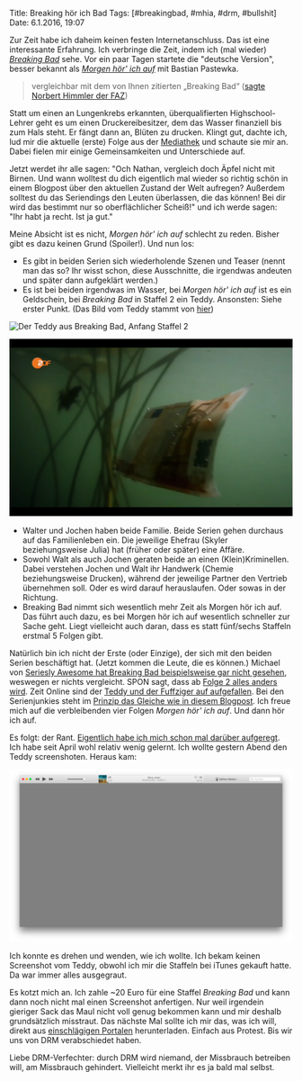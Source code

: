 Title: Breaking hör ich Bad
Tags: [#breakingbad, #mhia, #drm, #bullshit]
Date: 6.1.2016, 19:07

Zur Zeit habe ich daheim keinen festen Internetanschluss. Das ist eine interessante Erfahrung. Ich verbringe die Zeit, indem ich (mal wieder) _[Breaking Bad](https://de.wikipedia.org/wiki/Breaking_Bad)_ sehe. Vor ein paar Tagen startete die "deutsche Version", besser bekannt als _[Morgen hör' ich auf](https://de.wikipedia.org/wiki/Morgen_hör_ich_auf)_ mit Bastian Pastewka.

> vergleichbar mit dem von Ihnen zitierten „Breaking Bad“ ([sagte Norbert Himmler der FAZ](http://www.faz.net/aktuell/feuilleton/medien/zdf-programmchef-himmler-im-gespraech-mafia-im-taunus-morde-in-muenchen-12856172.html))

Statt um einen an Lungenkrebs erkannten, überqualifierten Highschool-Lehrer geht es um einen Druckereibesitzer, dem das Wasser finanziell bis zum Hals steht. Er fängt dann  an, Blüten zu drucken. Klingt gut, dachte ich, lud mir die aktuelle (erste) Folge aus der [Mediathek](http://www.zdf.de/ZDFmediathek/kanaluebersicht/aktuellste/2502780) und schaute sie mir an. Dabei fielen mir einige Gemeinsamkeiten und Unterschiede auf.

Jetzt werdet ihr alle sagen: "Och Nathan, vergleich doch Äpfel nicht mit Birnen. Und wann wolltest du dich eigentlich mal wieder so richtig schön in einem Blogpost über den aktuellen Zustand der Welt aufregen? Außerdem solltest du das Seriendings den Leuten überlassen, die das können! Bei dir wird das bestimmt nur so oberflächlicher Scheiß!" und ich werde sagen: "Ihr habt ja recht. Ist ja gut."

Meine Absicht ist es nicht, _Morgen hör' ich auf_ schlecht zu reden. Bisher gibt es dazu keinen Grund (Spoiler!). Und nun los:

- Es gibt in beiden Serien sich wiederholende Szenen und Teaser (nennt man das so? Ihr wisst schon, diese Ausschnitte, die irgendwas andeuten und später dann aufgeklärt werden.)
- Es ist bei beiden irgendwas im Wasser, bei _Morgen hör' ich auf_ ist es ein Geldschein, bei _Breaking Bad_ in Staffel 2 ein Teddy. Ansonsten: Siehe erster Punkt. (Das Bild vom Teddy stammt von [hier](https://breakingbuff.wordpress.com/2014/05/09/the-pink-teddy-and-fatalism-by-stephen-mirabito/))

![Der Teddy aus Breaking Bad, Anfang Staffel 2](https://breakingbuff.files.wordpress.com/2014/05/bb-1.jpg)

![Geldschein, der im Wasser schwimmt](/img/IMG_101.png)

- Walter und Jochen haben beide Familie. Beide Serien gehen durchaus auf das Familienleben ein. Die jeweilige Ehefrau (Skyler beziehungsweise Julia) hat (früher oder später) eine Affäre.
- Sowohl Walt als auch Jochen geraten beide an einen (Klein)Kriminellen. Dabei verstehen Jochen und Walt ihr Handwerk (Chemie beziehungsweise Drucken), während der jeweilige Partner den Vertrieb übernehmen soll. Oder es wird darauf herauslaufen. Oder sowas in der Richtung.
- Breaking Bad nimmt sich wesentlich mehr Zeit als Morgen hör ich auf. Das führt auch dazu, es bei Morgen hör ich auf wesentlich schneller zur Sache geht. Liegt vielleicht auch daran, dass es statt fünf/sechs Staffeln erstmal 5 Folgen gibt.

Natürlich bin ich nicht der Erste (oder Einzige), der sich mit den beiden Serien beschäftigt hat. (Jetzt kommen die Leute, die es können.) Michael von [Seriesly Awesome hat Breaking Bad beispielsweise gar nicht gesehen](http://www.serieslyawesome.tv/morgen-hoer-ich-auf-s01e01/), weswegen er nichts vergleicht. SPON sagt, dass ab [Folge 2 alles anders wird](http://www.spiegel.de/kultur/tv/bastian-pastewka-in-morgen-hoer-ich-auf-neue-zdf-miniserie-a-1069936.html). Zeit Online sind der [Teddy und der Fuffziger auf aufgefallen](http://www.zeit.de/kultur/film/2015-12/morgen-hoer-ich-auf-pastewka-zdf). Bei den Serienjunkies steht im [Prinzip das Gleiche wie in diesem Blogpost](http://www.serienjunkies.de/morgen-hr-ich-auf/reviews/1x01-schner-schein.html). Ich freue mich auf die verbleibenden vier Folgen _Morgen hör' ich auf_. Und dann hör ich auf.

Es folgt: der Rant. [Eigentlich habe ich mich schon mal darüber aufgeregt](https://bullenscheisse.de/2015/was-ein-salat-mit-drm-zu-tun-hat/). Ich habe seit April wohl relativ wenig gelernt. Ich wollte gestern Abend den Teddy screenshoten. Heraus kam:

![Screenshot von iTunes, auf dem man nichts sieht](/img/Fuck_you_DRM.png)

Ich konnte es drehen und wenden, wie ich wollte. Ich bekam keinen Screenshot vom Teddy, obwohl ich mir die Staffeln bei iTunes gekauft hatte. Da war immer alles ausgegraut.

Es kotzt mich an. Ich zahle ~20 Euro für eine Staffel _Breaking Bad_ und kann dann noch nicht mal einen Screenshot anfertigen. Nur weil irgendein gieriger Sack das Maul nicht voll genug bekommen kann und mir deshalb grundsätzlich misstraut. Das nächste Mal sollte ich mir das, was ich will, direkt aus [einschlägigen Portalen](http://kinox.to/Stream/Breaking_Bad.html) herunterladen. Einfach aus Protest. Bis wir uns von DRM verabschiedet haben.

Liebe DRM-Verfechter: durch DRM wird niemand, der Missbrauch betreiben will, am Missbrauch gehindert. Vielleicht merkt ihr es ja bald mal selbst.
